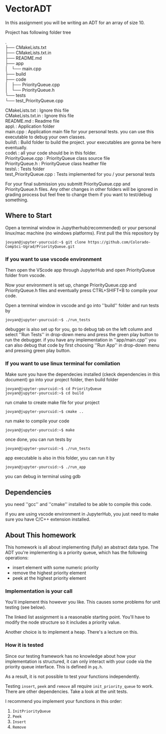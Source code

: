 # VectorADT
In this assignment you will be writing an ADT for an array of size 10.

Project has following folder tree

.  
├── CMakeLists.txt  
├── CMakeLists.txt.in  
├── README.md  
├── app  
│   └── main.cpp  
├── build  
├── code  
│   ├── PriorityQueue.cpp  
│   └── PriorityQueue.h  
└── tests  
    └── test_PriorityQueue.cpp  

CMakeLists.txt      : Ignore this file  
CMakeLists.txt.in   : Ignore this file  
README.md           : Readme file  
app\                : Application folder  
main.cpp            : Application main file for your personal tests. you can use this executable to debug your own classes.  
build\              : Build folder to build the project. your executables are gonna be here eventually.  
code\               : all your code should be in this folder.   
PriorityQueue.cpp        : PriorityQueue class source file  
PriorityQueue.h          : PriorityQueue class heather file  
tests\              : Tests folder  
test_PriorityQueue.cpp   : Tests implemented for you / your personal tests  

For your final submission you submitt PriorityQueue.cpp and PriorityQueue.h files. Any other changes in other folders will be ignored in grading process but feel free to change them if you want to test/debug something.

## Where to Start
Open a terminal window in Jupytherhub(recommended) or your personal linux/mac machine (no windows platforms). First pull the this repository by
```console
jovyan@jupyter-yourcuid:~$ git clone https://github.com/Colorado-CompSci-Ugrad/PriorityQueue.git
```
### If you want to use vscode environment
Then open the VScode app through JupyterHub and open PriorityQueue folder from vscode.

Now your environment is set up, change PriorityQueue.cpp and PriorityQueue.h files and eventually press CTRL+SHIFT+B to compile your code.

Open a terminal window in vscode and go into ''build'' folder and run tests by
```console
jovyan@jupyter-yourcuid:~$ ./run_tests
```
debugger is also set up for you, go to debug tab on the left column and select ''Run Tests'' in drop-down menu and press the green play button to run the debugger. if you have any implementation in ''app/main.cpp'' you can also debug that code by first choosing ''Run App'' in drop-down menu and pressing green play button.

### If you want to use linux terminal for comilation
Make sure you have the dependecies installed (ckeck dependencies in this document)
go into your project folder, then build folder
```console
jovyan@jupyter-yourcuid:~$ cd PriorityQueue
jovyan@jupyter-yourcuid:~$ cd build
```
run cmake to create make file for your project
```console
jovyan@jupyter-yourcuid:~$ cmake ..
```
run make to compile your code
```console
jovyan@jupyter-yourcuid:~$ make
```
once done, you can run tests by 
```console
jovyan@jupyter-yourcuid:~$ ./run_tests
```
app executable is also in this folder, you can run it by
```console
jovyan@jupyter-yourcuid:~$ ./run_app
```
you can debug in terminal using gdb

## Dependencies
you need ''gcc'' and ''cmake'' installed to be able to compile this code.

if you are using vscode environment in JupyterHub, you just need to make sure you have C/C++ extension installed.

## About This homework
This homework is all about implementing (fully) an abstract data
type. The ADT you're implementing is a priority queue, which has the
following operations:

- insert element with some numeric priority
- remove the highest priority element
- peek at the highest priority element

### Implementation is your call

You'll implement this however you like. This causes some problems for
unit testing (see below).

The linked list assignment is a reasonable starting point. You'll have
to modify the node structure so it includes a priority value.

Another choice is to implement a heap. There's a lecture on this.

### How it is tested

Since our testing framework has no knowledge about how your
implementation is structured, it can only interact with your code via
the priority queue interface. This is defined in `pq.h`.

As a result, it is not possible to test your functions independently.

Testing `insert`, `peek` and `remove` all require `init_priority_queue`
to work. There are other dependencies. Take a look at the unit tests.

I recommend you implement your functions in this order:

1. `InitPriorityQueue`
2. `Peek`
3. `Insert`
4. `Remove`